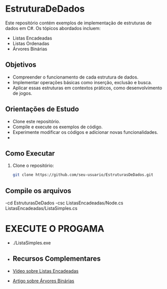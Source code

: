 # EstruturaDeDados

Este repositório contém exemplos de implementação de estruturas de dados em C#. Os tópicos abordados incluem:

- Listas Encadeadas
- Listas Ordenadas
- Árvores Binárias

## Objetivos
- Compreender o funcionamento de cada estrutura de dados.
- Implementar operações básicas como inserção, exclusão e busca.
- Aplicar essas estruturas em contextos práticos, como desenvolvimento de jogos.

## Orientações de Estudo
- Clone este repositório.
- Compile e execute os exemplos de código.
- Experimente modificar os códigos e adicionar novas funcionalidades.
- 
## Como Executar
1. Clone o repositório:
   ```bash
   git clone https://github.com/seu-usuario/EstruturasDeDados.git


## Compile os arquivos 

-cd EstruturasDeDados
-csc ListasEncadeadas/Node.cs ListasEncadeadas/ListaSimples.cs

# EXECUTE O PROGAMA 

- ./ListaSimples.exe
  
- ## Recursos Complementares
- [Vídeo sobre Listas Encadeadas](https://www.youtube.com/watch?v=biTMaMxWLRc&list=PLqJK4Oyr5WSgPpLg-lZJfJZN0DQ5bwrfP)
- [Artigo sobre Árvores Binárias](https://rafaelherbert.github.io/arvores-binarias-em-c/)
